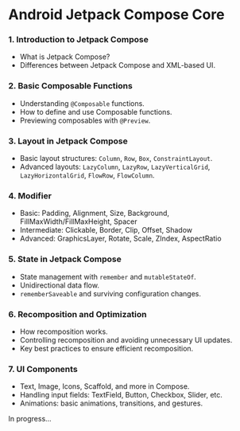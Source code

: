 # Android Jetpack Compose Core

### 1. Introduction to Jetpack Compose
- What is Jetpack Compose?
- Differences between Jetpack Compose and XML-based UI.

### 2. Basic Composable Functions
- Understanding `@Composable` functions.
- How to define and use Composable functions.
- Previewing composables with `@Preview`.

### 3. Layout in Jetpack Compose
- Basic layout structures: `Column`, `Row`, `Box`, `ConstraintLayout`.
- Advanced layouts: `LazyColumn`, `LazyRow`, `LazyVerticalGrid`, `LazyHorizontalGrid`, `FlowRow`, `FlowColumn`.

### 4. Modifier
- Basic: Padding, Alignment, Size, Background, FillMaxWidth/FillMaxHeight, Spacer
- Intermediate: Clickable, Border, Clip, Offset, Shadow
- Advanced: GraphicsLayer, Rotate, Scale, ZIndex, AspectRatio

### 5. State in Jetpack Compose
- State management with `remember` and `mutableStateOf`.
- Unidirectional data flow.
- `rememberSaveable` and surviving configuration changes.

### 6. Recomposition and Optimization
- How recomposition works.
- Controlling recomposition and avoiding unnecessary UI updates.
- Key best practices to ensure efficient recomposition.

### 7. UI Components
- Text, Image, Icons, Scaffold, and more in Compose.
- Handling input fields: TextField, Button, Checkbox, Slider, etc.
- Animations: basic animations, transitions, and gestures.


In progress...